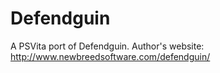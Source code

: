 # Defendguin
A PSVita port of Defendguin. Author's website: http://www.newbreedsoftware.com/defendguin/
